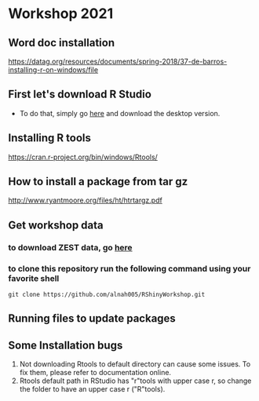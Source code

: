# Workshop 2021

## Word doc installation

<https://datag.org/resources/documents/spring-2018/37-de-barros-installing-r-on-windows/file>

## First let's download R Studio

- To do that, simply go [here](https://www.rstudio.com/products/rstudio/download/) and download the desktop version.

## Installing R tools

<https://cran.r-project.org/bin/windows/Rtools/>

## How to install a package from tar gz

<http://www.ryantmoore.org/files/ht/htrtargz.pdf>

## Get workshop data

### to download ZEST data, go [here](https://irsa.ipac.caltech.edu/SCS?table=cosmos_morph_zurich_1&RA=150.497513&DEC=2.319841&SR=2&format=csv)

### to clone this repository run the following command using your favorite shell

```{bash}
git clone https://github.com/alnah005/RShinyWorkshop.git
```

## Running files to update packages

## Some Installation bugs

1. Not downloading Rtools to default directory can cause some issues. To fix them, please refer to documentation online.
2. Rtools default path in RStudio has "r"tools with upper case r, so change the folder to have an upper case r ("R"tools).
